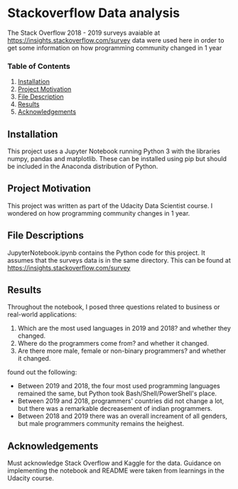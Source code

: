 # Stackoverflow Data analysis
The Stack Overflow 2018 - 2019 surveys avaiable at https://insights.stackoverflow.com/survey data were used here in order to get some information on how programming community changed in 1 year
### Table of Contents

1. [Installation](#installation)
2. [Project Motivation](#motivation)
3. [File Description](#files)
4. [Results](#results)
5. [Acknowledgements](#acknowledgements)

## Installation <a name="installation"></a>
This project uses a Jupyter Notebook running Python 3 with the libraries numpy, pandas and matplotlib. These can be installed using pip but should be included in the Anaconda distribution of Python.

## Project Motivation <a name="motivation"></a>
This project was written as part of the Udacity Data Scientist course. I wondered on how programming community changes in 1 year.

## File Descriptions <a name="files"></a>
JupyterNotebook.ipynb contains the Python code for this project.
It assumes that the surveys data is in the same directory.
This can be found at https://insights.stackoverflow.com/survey

## Results <a name="results"></a>
Throughout the notebook, I posed three questions related to business or real-world applications:
1. Which are the most used languages in 2019 and 2018? and whether they changed.
2. Where do the programmers come from? and whether it changed.
3. Are there more male, female or non-binary programmers? and whether it changed.

 found out the following:
* Between 2019 and 2018, the four most used programming languages remained the same, but Python took Bash/Shell/PowerShell's place. 
* Between 2019 and 2018, programmers' countries did not change a lot, but there was a remarkable decreasement of indian programmers.
* Between 2018 and 2019 there was an overall increament of all genders, but male programmers community remains the heighest.

## Acknowledgements <a name="acknowledgements"></a>
Must acknowledge Stack Overflow and Kaggle for the data. Guidance on implementing the notebook and README were taken from learnings in the Udacity course. 

